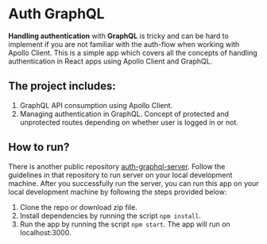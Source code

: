 # Auth GraphQL

**Handling authentication** with **GraphQL** is tricky and can be hard to implement if you are not familiar with the auth-flow when working with Apollo Client. This is a simple app which covers all the concepts of handling authentication in React apps using Apollo Client and GraphQL.

## The project includes:
1. GraphQL API consumption using Apollo Client.
2. Managing authentication in GraphQL. Concept of protected and unprotected routes depending on whether user is logged in or not.

## How to run?
There is another public repository [auth-graphql-server](https://github.com/Asfand038/auth-graphql-server). Follow the guidelines in that repository to run server on your local development machine. After you successfully run the server, you can run this app on your local development machine by following the steps provided below:

1. Clone the repo or download zip file.
2. Install dependencies by running the script `npm install`.
3. Run the app by running the script `npm start`. The app will run on localhost:3000.

